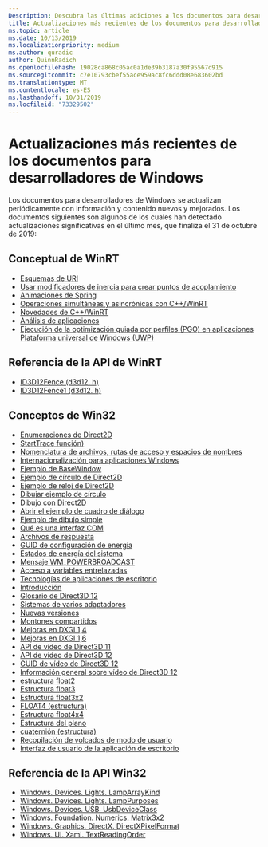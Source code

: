 ```yaml
---
Description: Descubra las últimas adiciones a los documentos para desarrolladores de Windows.
title: Actualizaciones más recientes de los documentos para desarrolladores de Windows
ms.topic: article
ms.date: 10/13/2019
ms.localizationpriority: medium
ms.author: quradic
author: QuinnRadich
ms.openlocfilehash: 19028ca868c05ac0a1de39b3187a30f95567d915
ms.sourcegitcommit: c7e10793cbef55ace959ac8fc6ddd08e683602bd
ms.translationtype: MT
ms.contentlocale: es-ES
ms.lasthandoff: 10/31/2019
ms.locfileid: "73329502"
---
```

# <a name="latest-updates-to-the-windows-developer-docs"></a>Actualizaciones más recientes de los documentos para desarrolladores de Windows


Los documentos para desarrolladores de Windows se actualizan periódicamente con información y contenido nuevos y mejorados. Los documentos siguientes son algunos de los cuales han detectado actualizaciones significativas en el último mes, que finaliza el 31 de octubre de 2019:


## <a name="winrt-conceptual"></a>Conceptual de WinRT

<ul>
<li><a href="https://docs.microsoft.com/windows/uwp/app-resources/uri-schemes">Esquemas de URI</a></li>
<li><a href="https://docs.microsoft.com/windows/uwp/composition/inertia-modifiers">Usar modificadores de inercia para crear puntos de acoplamiento</a></li>
<li><a href="https://docs.microsoft.com/windows/uwp/composition/spring-animations">Animaciones de Spring</a></li>
<li><a href="https://docs.microsoft.com/windows/uwp/cpp-and-winrt-apis/concurrency">Operaciones simultáneas y asincrónicas con C++/WinRT</a></li>
<li><a href="https://docs.microsoft.com/windows/uwp/cpp-and-winrt-apis/news">Novedades de C++/WinRT</a></li>
<li><a href="https://docs.microsoft.com/windows/uwp/debug-test-perf/app-analysis">Análisis de aplicaciones</a></li>
<li><a href="https://docs.microsoft.com/windows/uwp/debug-test-perf/pgo-for-uwp">Ejecución de la optimización guiada por perfiles (PGO) en aplicaciones Plataforma universal de Windows (UWP)</a></li>
</ul>



## <a name="winrt-api-reference"></a>Referencia de la API de WinRT

<ul>
<li><a href="https://docs.microsoft.com/windows/win32/api/d3d12/nn-d3d12-id3d12fence">ID3D12Fence (d3d12. h)</a></li>
<li><a href="https://docs.microsoft.com/windows/win32/api/d3d12/nn-d3d12-id3d12fence1">ID3D12Fence1 (d3d12. h)</a></li>
</ul>

## <a name="win32-conceptual"></a>Conceptos de Win32

<ul>
<li><a href="https://docs.microsoft.com/windows/desktop/Direct2D/enumerations">Enumeraciones de Direct2D</a></li>
<li><a href="https://docs.microsoft.com/windows/desktop/ETW/starttrace">StartTrace función)</a></li>
<li><a href="https://docs.microsoft.com/windows/desktop/FileIO/naming-a-file">Nomenclatura de archivos, rutas de acceso y espacios de nombres</a></li>
<li><a href="https://docs.microsoft.com/windows/desktop/Intl/international-support">Internacionalización para aplicaciones Windows</a></li>
<li><a href="https://docs.microsoft.com/windows/desktop/LearnWin32/basewindow-sample">Ejemplo de BaseWindow</a></li>
<li><a href="https://docs.microsoft.com/windows/desktop/LearnWin32/direct2d-circle-sample">Ejemplo de círculo de Direct2D</a></li>
<li><a href="https://docs.microsoft.com/windows/desktop/LearnWin32/direct2d-clock-sample">Ejemplo de reloj de Direct2D</a></li>
<li><a href="https://docs.microsoft.com/windows/desktop/LearnWin32/draw-circle-sample">Dibujar ejemplo de círculo</a></li>
<li><a href="https://docs.microsoft.com/windows/desktop/LearnWin32/drawing-with-direct2d">Dibujo con Direct2D</a></li>
<li><a href="https://docs.microsoft.com/windows/desktop/LearnWin32/open-dialog-box-sample">Abrir el ejemplo de cuadro de diálogo</a></li>
<li><a href="https://docs.microsoft.com/windows/desktop/LearnWin32/simple-drawing-sample">Ejemplo de dibujo simple</a></li>
<li><a href="https://docs.microsoft.com/windows/desktop/LearnWin32/what-is-a-com-interface-">Qué es una interfaz COM</a></li>
<li><a href="https://docs.microsoft.com/windows/desktop/Midl/response-files">Archivos de respuesta</a></li>
<li><a href="https://docs.microsoft.com/windows/desktop/Power/power-setting-guids">GUID de configuración de energía</a></li>
<li><a href="https://docs.microsoft.com/windows/desktop/Power/system-power-states">Estados de energía del sistema</a></li>
<li><a href="https://docs.microsoft.com/windows/desktop/Power/wm-powerbroadcast">Mensaje WM_POWERBROADCAST</a></li>
<li><a href="https://docs.microsoft.com/windows/desktop/Sync/interlocked-variable-access">Acceso a variables entrelazadas</a></li>
<li><a href="https://docs.microsoft.com/windows/desktop/desktop-app-technologies">Tecnologías de aplicaciones de escritorio</a></li>
<li><a href="https://docs.microsoft.com/windows/desktop/desktop-programming">Introducción</a></li>
<li><a href="https://docs.microsoft.com/windows/desktop/direct3d12/directx-12-glossary">Glosario de Direct3D 12</a></li>
<li><a href="https://docs.microsoft.com/windows/desktop/direct3d12/multi-engine">Sistemas de varios adaptadores</a></li>
<li><a href="https://docs.microsoft.com/windows/desktop/direct3d12/new-releases">Nuevas versiones</a></li>
<li><a href="https://docs.microsoft.com/windows/desktop/direct3d12/shared-heaps">Montones compartidos</a></li>
<li><a href="https://docs.microsoft.com/windows/desktop/direct3ddxgi/dxgi-1-4-improvements">Mejoras en DXGI 1,4</a></li>
<li><a href="https://docs.microsoft.com/windows/desktop/direct3ddxgi/dxgi-1-6-improvements">Mejoras en DXGI 1,6</a></li>
<li><a href="https://docs.microsoft.com/windows/desktop/medfound/direct3d-11-video-apis">API de vídeo de Direct3D 11</a></li>
<li><a href="https://docs.microsoft.com/windows/desktop/medfound/direct3d-12-video-apis">API de vídeo de Direct3D 12</a></li>
<li><a href="https://docs.microsoft.com/windows/desktop/medfound/direct3d-12-video-guids">GUID de vídeo de Direct3D 12</a></li>
<li><a href="https://docs.microsoft.com/windows/desktop/medfound/direct3d-12-video-overview">Información general sobre vídeo de Direct3D 12</a></li>
<li><a href="https://docs.microsoft.com/windows/desktop/numerics_h/float2-structure">estructura float2</a></li>
<li><a href="https://docs.microsoft.com/windows/desktop/numerics_h/float3-structure">Estructura float3</a></li>
<li><a href="https://docs.microsoft.com/windows/desktop/numerics_h/float3x2-structure">Estructura float3x2</a></li>
<li><a href="https://docs.microsoft.com/windows/desktop/numerics_h/float4-structure">FLOAT4 (estructura)</a></li>
<li><a href="https://docs.microsoft.com/windows/desktop/numerics_h/float4x4-structure">Estructura float4x4</a></li>
<li><a href="https://docs.microsoft.com/windows/desktop/numerics_h/plane-structure">Estructura del plano</a></li>
<li><a href="https://docs.microsoft.com/windows/desktop/numerics_h/quaternion-structure">cuaternión (estructura)</a></li>
<li><a href="https://docs.microsoft.com/windows/desktop/wer/collecting-user-mode-dumps">Recopilación de volcados de modo de usuario</a></li>
<li><a href="https://docs.microsoft.com/windows/desktop/windows-application-ui-development">Interfaz de usuario de la aplicación de escritorio</a></li>
</ul>

## <a name="win32-api-reference"></a>Referencia de la API Win32

<ul>
<li><a href="https://docs.microsoft.com/uwp/api/windows.devices.lights.lamparraykind">Windows. Devices. Lights. LampArrayKind</a></li>
<li><a href="https://docs.microsoft.com/uwp/api/windows.devices.lights.lamppurposes">Windows. Devices. Lights. LampPurposes</a></li>
<li><a href="https://docs.microsoft.com/uwp/api/windows.devices.usb.usbdeviceclass">Windows. Devices. USB. UsbDeviceClass</a></li>
<li><a href="https://docs.microsoft.com/uwp/api/windows.foundation.numerics.matrix3x2">Windows. Foundation. Numerics. Matrix3x2</a></li>
<li><a href="https://docs.microsoft.com/uwp/api/windows.graphics.directx.directxpixelformat">Windows. Graphics. DirectX. DirectXPixelFormat</a></li>
<li><a href="https://docs.microsoft.com/uwp/api/windows.ui.xaml.textreadingorder">Windows. UI. Xaml. TextReadingOrder</a></li>
</ul>